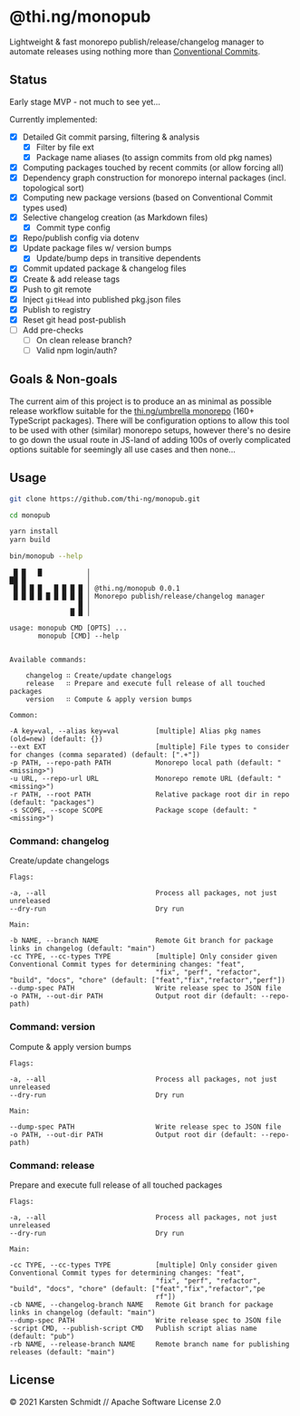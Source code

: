 # @thi.ng/monopub

Lightweight & fast monorepo publish/release/changelog manager to automate
releases using nothing more than [Conventional
Commits](https://conventionalcommits.org/).

## Status

Early stage MVP - not much to see yet...

Currently implemented:

- [x] Detailed Git commit parsing, filtering & analysis
  - [x] Filter by file ext
  - [x] Package name aliases (to assign commits from old pkg names)
- [x] Computing packages touched by recent commits (or allow forcing all)
- [x] Dependency graph construction for monorepo internal packages (incl. topological sort)
- [x] Computing new package versions (based on Conventional Commit types used)
- [x] Selective changelog creation (as Markdown files)
  - [x] Commit type config
- [x] Repo/publish config via dotenv
- [x] Update package files w/ version bumps
  - [x] Update/bump deps in transitive dependents
- [x] Commit updated package & changelog files
- [x] Create & add release tags
- [x] Push to git remote
- [x] Inject `gitHead` into published pkg.json files
- [x] Publish to registry
- [x] Reset git head post-publish
- [ ] Add pre-checks
  - [ ] On clean release branch?
  - [ ] Valid npm login/auth?

## Goals & Non-goals

The current aim of this project is to produce an as minimal as possible release
workflow suitable for the [thi.ng/umbrella monorepo](https://thi.ng/umbrella)
(160+ TypeScript packages). There will be configuration options to allow this
tool to be used with other (similar) monorepo setups, however there's no desire
to go down the usual route in JS-land of adding 100s of overly complicated
options suitable for seemingly all use cases and then none...

## Usage

```bash
git clone https://github.com/thi-ng/monopub.git

cd monopub

yarn install
yarn build

bin/monopub --help
```

```text
 █ █   █           │
██ █               │
 █ █ █ █   █ █ █ █ │ @thi.ng/monopub 0.0.1
 █ █ █ █ █ █ █ █ █ │ Monorepo publish/release/changelog manager
                 █ │
               █ █ │

usage: monopub CMD [OPTS] ...
       monopub [CMD] --help


Available commands:

    changelog ∷ Create/update changelogs
    release   ∷ Prepare and execute full release of all touched packages
    version   ∷ Compute & apply version bumps

Common:

-A key=val, --alias key=val         [multiple] Alias pkg names (old=new) (default: {})
--ext EXT                           [multiple] File types to consider for changes (comma separated) (default: [".+"])
-p PATH, --repo-path PATH           Monorepo local path (default: "<missing>")
-u URL, --repo-url URL              Monorepo remote URL (default: "<missing>")
-r PATH, --root PATH                Relative package root dir in repo (default: "packages")
-s SCOPE, --scope SCOPE             Package scope (default: "<missing>")
```

### Command: changelog

Create/update changelogs

```text
Flags:

-a, --all                           Process all packages, not just unreleased
--dry-run                           Dry run

Main:

-b NAME, --branch NAME              Remote Git branch for package links in changelog (default: "main")
-cc TYPE, --cc-types TYPE           [multiple] Only consider given Conventional Commit types for determining changes: "feat",
                                    "fix", "perf", "refactor", "build", "docs", "chore" (default: ["feat","fix","refactor","perf"])
--dump-spec PATH                    Write release spec to JSON file
-o PATH, --out-dir PATH             Output root dir (default: --repo-path)
```

### Command: version

Compute & apply version bumps

```text
Flags:

-a, --all                           Process all packages, not just unreleased
--dry-run                           Dry run

Main:

--dump-spec PATH                    Write release spec to JSON file
-o PATH, --out-dir PATH             Output root dir (default: --repo-path)
```

### Command: release

Prepare and execute full release of all touched packages

```text
Flags:

-a, --all                           Process all packages, not just unreleased
--dry-run                           Dry run

Main:

-cc TYPE, --cc-types TYPE           [multiple] Only consider given Conventional Commit types for determining changes: "feat",
                                    "fix", "perf", "refactor", "build", "docs", "chore" (default: ["feat","fix","refactor","pe
                                    rf"])
-cb NAME, --changelog-branch NAME   Remote Git branch for package links in changelog (default: "main")
--dump-spec PATH                    Write release spec to JSON file
-script CMD, --publish-script CMD   Publish script alias name (default: "pub")
-rb NAME, --release-branch NAME     Remote branch name for publishing releases (default: "main")
```

## License

&copy; 2021 Karsten Schmidt // Apache Software License 2.0